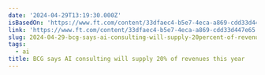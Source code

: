 ```yaml
---
date: '2024-04-29T13:19:30.000Z'
isBasedOn: 'https://www.ft.com/content/33dfaec4-b5e7-4eca-a869-cdd33d447e65'
link: 'https://www.ft.com/content/33dfaec4-b5e7-4eca-a869-cdd33d447e65'
slug: 2024-04-29-bcg-says-ai-consulting-will-supply-20percent-of-revenues-this-year
tags:
  - ai
title: BCG says AI consulting will supply 20% of revenues this year
---
```


